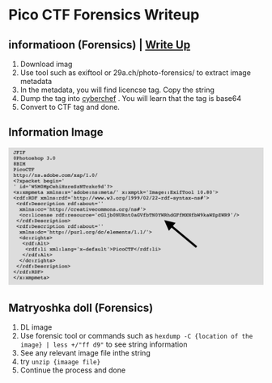 # Pico CTF Forensics Writeup

## informatioon (Forensics) | [Write Up](https://reversingfun.com/posts/picoctf-2021-forensics/)

1. Download imag
2. Use tool such as exiftool or 29a.ch/photo-forensics/ to extract image metadata
3. In the metadata, you will find licencse tag. Copy the string
4. Dump the tag into [cyberchef](https://gchq.github.io/CyberChef/) . You will learn that the tag is base64
5. Convert to CTF tag and done.

## Information Image

![image](/images/picoctf/information_image_metadata.png)

## Matryoshka doll (Forensics)

1. DL image
2. Use forensic tool or commands such as `hexdump -C {location of the image} | less +/"ff d9"` to see string information
3. See any relevant image file inthe string
4. try `unzip {imaage file}`
5. Continue the process and done
